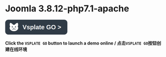# Joomla 3.8.12-php7.1-apache

<a href="https://www.vsplate.com/?docker-compose=https://github.com/vsplate/dcenvs/joomla/3.8.12-php7.1-apache"><img alt="VSPLATE GO" src="https://raw.githubusercontent.com/vsplate/images/master/vsgo_btn.png" width="200px"></a>

**Click the `VSPLATE GO` button to launch a demo online / 点击`VSPLATE GO`按钮创建在线环境**